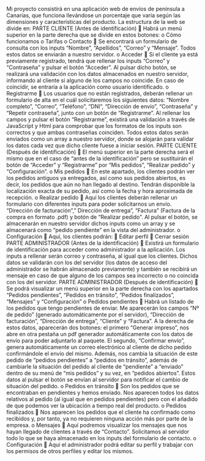 Mi proyecto consistirá en una aplicación web de envíos de península a Canarias, que funciona 
llevándose un porcentaje que varía según las dimensiones y características del producto. La 
estructura de la web se divide en:
PARTE CLIENTE (Antes de identificación)
 Habrá un menú superior en la parte derecha que se divide en estos botones:
o Cómo funcionamos
o Tarifas
o Contacto
 Se encontrará un formulario de consulta con los inputs “Nombre”, 
“Apellidos”, “Correo” y “Mensaje”. Todos estos datos se enviarán a nuestro 
servidor.
o Acceder
 Si el cliente ya está previamente registrado, tendrá que rellenar los inputs 
“Correo” y “Contraseña” y pulsar el botón “Acceder”. Al pulsar dicho botón, 
se realizará una validación con los datos almacenados en nuestro servidor, 
informando al cliente si alguno de los campos no coincide. En caso de 
coincidir, se entraría a la aplicación como usuario identificado.
o Registrarme
 Los usuarios que no están registrados, deberán rellenar un formulario de 
alta en el cuál solicitaremos los siguientes datos: “Nombre completo”, 
“Correo”, “Teléfono”, “DNI”, “Dirección de envío”, “Contraseña” y “Repetir 
contraseña”, junto con un botón de “Registrarme”. Al rellenar los campos y 
pulsar el botón “Registrarme”, existirá una validación a través de JavaScript
y Html para comprobar que los formatos de los inputs son correctos y que 
ambas contraseñas coinciden. Todos estos datos serán enviados como un 
array a nuestro servidor, donde se alojarán para validar los datos cada vez 
que dicho cliente fuese a iniciar sesión.
PARTE CLIENTE (Después de identificación)
 El menú superior en la parte derecha será el mismo que en el caso de “antes de la 
identificación” pero se sustituirán el botón de “Acceder” y “Registrarme” por “Mis 
pedidos”, “Realizar pedido” y “Configuración”.
o Mis pedidos
 En este apartado, los clientes podrán ver los pedidos antiguos ya 
entregados, así como sus pedidos abiertos, es decir, los pedidos que aún no 
han llegado al destino. Tendrán disponible la localización exacta de su 
pedido, así como la fecha y hora aproximada de recepción.
o Realizar pedido
 Aquí los clientes deberán rellenar un formulario con diferentes inputs para 
poder solicitarnos un envío. “Dirección de facturación”,” Dirección de 
entrega”, “Factura” (Factura de la compra en formato .pdf) y botón de 
“Realizar pedido”. Al pulsar el botón, se almacenarán en nuestro servidor 
dichos inputs como un array y se almacenará como “pedido pendiente” en 
la vista del administrador.
o Configuración
 Aquí, los clientes podrán:
 Editar perfil
 Cerrar sesión
PARTE ADMINISTRADOR (Antes de la identificación)
 Existirá un formulario de identificación para acceder como administrador a la aplicación. 
Los inputs a rellenar serán correo y contraseña, al igual que los clientes. Dichos datos se 
validarán con los del servidor (los datos de acceso del administrador se habrán almacenado
previamente) y también se recibirá un mensaje en caso de que alguno de los campos sea 
incorrecto o no coincida con los del servidor.
PARTE ADMINISTRADOR (Después de identificación)
 Se podrá visualizar un menú superior en la parte derecha con los apartados “Pedidos 
pendientes”, “Pedidos en tránsito”, “Pedidos finalizados”, “Mensajes” y “Configuración”
o Pedidos pendientes
 Habrá un listado de los pedidos que tengo pendientes de enviar. Me 
aparecerán los campos “Nº de pedido” (generado automáticamente por el 
servidor), “Dirección de facturación”, “Dirección de entrega”, “Cliente” y 
“Factura”. A la derecha de estos datos, aparecerán dos botones: el primero 
“Generar impreso”, nos abre en otra pestaña un pdf generador 
automáticamente con los datos de envío para poder adjuntarlo al paquete. 
El segundo, “Confirmar envío”, genera automáticamente un correo 
electrónico al cliente de dicho pedido confirmándole el envío del mismo. 
Además, nos cambia la situación de este pedido de “pedidos pendientes” a 
“pedidos en tránsito”, además de cambiarle la situación del pedido al cliente 
de “pendiente” a “enviado” dentro de su menú de “mis pedidos” y su vez, 
en “pedidos abiertos”. Estos datos al pulsar el botón se envían al servidor 
para notificar el cambio de situación del pedido.
o Pedidos en tránsito
 Son los pedidos que se encontraban en pendientes y hemos enviado. Nos 
aparecen todos los datos relativos al pedido (al igual que en pedidos 
pendientes) pero con el añadido de que podemos ver la ubicación a tiempo
real del producto.
o Pedidos finalizados
 Nos aparecen los pedidos que el cliente ha confirmado como recibidos y, 
por tanto, ya no requieren ninguna acción más por parte de la empresa.
o Mensajes
 Aquí podremos visualizar los mensajes que nos hayan llegado de clientes a 
través de “Contacto”. Solicitamos al servidor todo lo que se haya 
almacenado en los inputs del formulario de contacto.
o Configuración
 Aquí el administrador podrá editar su perfil y trabajar con los permisos de 
otros perfiles y editar los mismos.